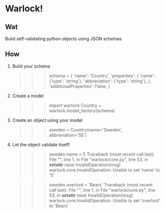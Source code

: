 # Warlock!

## Wat

Build self-validating python objects using JSON schemas

## How

1) Build your schema

	>>> schema = {
	    'name': 'Country',
	    'properties': {
	        'name': {'type': 'string'},
	        'abbreviation': {'type': 'string'},
	    },
	    'additionalProperties': False,
	}

2) Create a model

    >>> import warlock
	>>> Country = warlock.model_factory(schema)

3) Create an object using your model

	>>> sweden = Country(name='Sweden', abbreviation='SE')

4) Let the object validate itself!

    >>> sweden.name = 5
    Traceback (most recent call last):
	  File "<stdin>", line 1, in <module>
      File "warlock/core.py", line 53, in __setattr__
        raise InvalidOperation(msg)
    warlock.core.InvalidOperation: Unable to set 'name' to '5'

    >>> sweden.overlord = 'Bears'
    Traceback (most recent call last):
	  File "<stdin>", line 1, in <module>
      File "warlock/core.py", line 53, in __setattr__
        raise InvalidOperation(msg)
    warlock.core.InvalidOperation: Unable to set 'overlord' to 'Bears'
